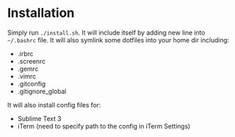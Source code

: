 # Installation

Simply run ```./install.sh```. It will include itself by adding new line into ```~/.bashrc``` file. It will also symlink some dotfiles into your home dir including:

* .irbrc
* .screenrc
* .gemrc
* .vimrc
* .gitconfig
* .gitignore_global

It will also install config files for:

* Sublime Text 3
* iTerm (need to specify path to the config in iTerm Settings)
